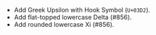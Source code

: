  * Add Greek Upsilon with Hook Symbol (`U+03D2`).
 * Add flat-topped lowercase Delta (#856).
 * Add rounded lowercase Xi (#856).
